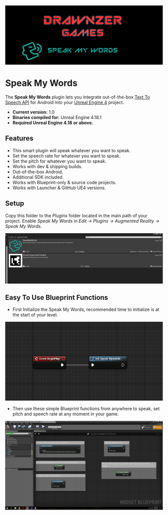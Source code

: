 ![Splash](Resources/Splash.png)

# Speak My Words
The **Speak My Words** plugin lets you integrate out-of-the-box [Text To Speech API](https://developer.android.com/reference/android/speech/tts/TextToSpeech.html) for Android into your [Unreal Engine 4](http://www.unrealengine.com) project.

* **Current version:** 1.0
* **Binaries compiled for:** Unreal Engine 4.18.1
* **Required Unreal Engine 4.18 or above.**

## Features
* This smart plugin will speak whatever you want to speak.
* Set the speech rate for whatever you want to speak.
* Set the pitch for whatever you want to speak.
* Works with dev & shipping builds.
* Out-of-the-box Android.
* Additional SDK included.
* Works with Blueprint-only & source code projects.
* Works with Launcher & GitHub UE4 versions.

## Setup

Copy this folder to the *Plugins* folder located in the main path of your project.
Enable *Speak My Words* in *Edit -> Plugins -> Augmented Reality -> Speak My Words*.

![EnablePlugin](Resources/EnablePlugin.png)

## Easy To Use Blueprint Functions

* First Initialize the Speak My Words, recommended time to initialize is at the start of your level.

![Initialize](Resources/InitPlugin.png)

* Then use these simple Blueprint functions from anywhere to speak, set pitch and speech rate at any moment in your game.

![UseCase](Resources/UseCase.png)




